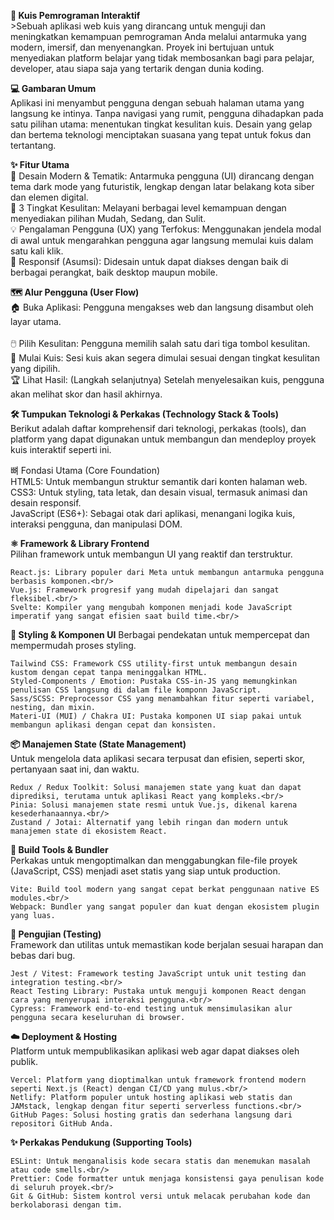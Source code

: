 **🚀 Kuis Pemrograman Interaktif**<br/>
       >Sebuah aplikasi web kuis yang dirancang untuk menguji dan meningkatkan kemampuan pemrograman Anda melalui antarmuka yang modern, imersif, dan menyenangkan. Proyek             ini bertujuan untuk menyediakan platform belajar yang tidak membosankan bagi para pelajar, developer, atau siapa saja yang tertarik dengan dunia koding.
 

**💻 Gambaran Umum**<br/>
        Aplikasi ini menyambut pengguna dengan sebuah halaman utama yang langsung ke intinya. Tanpa navigasi yang rumit, pengguna dihadapkan pada satu pilihan utama:                 menentukan tingkat kesulitan kuis. Desain yang gelap dan bertema teknologi menciptakan suasana yang tepat untuk fokus dan tertantang.


**✨ Fitur Utama**<br/>
        🎨 Desain Modern & Tematik: Antarmuka pengguna (UI) dirancang dengan tema dark mode yang futuristik, lengkap dengan latar belakang kota siber dan elemen digital.<br/>
        🎯 3 Tingkat Kesulitan: Melayani berbagai level kemampuan dengan menyediakan pilihan Mudah, Sedang, dan Sulit.<br/>
        💡 Pengalaman Pengguna (UX) yang Terfokus: Menggunakan jendela modal di awal untuk mengarahkan pengguna agar langsung memulai kuis dalam satu kali klik.<br/>
        📱 Responsif (Asumsi): Didesain untuk dapat diakses dengan baik di berbagai perangkat, baik desktop maupun mobile.

  
**🗺️ Alur Pengguna (User Flow)**<br/>
        🏠 Buka Aplikasi: Pengguna mengakses web dan langsung disambut oleh layar utama.<br/>    
        🖱️ Pilih Kesulitan: Pengguna memilih salah satu dari tiga tombol kesulitan.<br/>
        🧠 Mulai Kuis: Sesi kuis akan segera dimulai sesuai dengan tingkat kesulitan yang dipilih.<br/>
        🏆 Lihat Hasil: (Langkah selanjutnya) Setelah menyelesaikan kuis, pengguna akan melihat skor dan hasil akhirnya.


**🛠️ Tumpukan Teknologi & Perkakas (Technology Stack & Tools)**<br/>
Berikut adalah daftar komprehensif dari teknologi, perkakas (tools), dan platform yang dapat digunakan untuk membangun dan mendeploy proyek kuis interaktif seperti ini.<br/>

뼈 Fondasi Utama (Core Foundation)<br/>
    HTML5: Untuk membangun struktur semantik dari konten halaman web.<br/>
    CSS3: Untuk styling, tata letak, dan desain visual, termasuk animasi dan desain responsif.<br/>
    JavaScript (ES6+): Sebagai otak dari aplikasi, menangani logika kuis, interaksi pengguna, dan manipulasi DOM.

    
**⚛️ Framework & Library Frontend**<br/>
    Pilihan framework untuk membangun UI yang reaktif dan terstruktur.<br/>

    React.js: Library populer dari Meta untuk membangun antarmuka pengguna berbasis komponen.<br/>
    Vue.js: Framework progresif yang mudah dipelajari dan sangat fleksibel.<br/>
    Svelte: Kompiler yang mengubah komponen menjadi kode JavaScript imperatif yang sangat efisien saat build time.<br/>


**🎨 Styling & Komponen UI**
    Berbagai pendekatan untuk mempercepat dan mempermudah proses styling.
    
    Tailwind CSS: Framework CSS utility-first untuk membangun desain kustom dengan cepat tanpa meninggalkan HTML.
    Styled-Components / Emotion: Pustaka CSS-in-JS yang memungkinkan penulisan CSS langsung di dalam file komponn JavaScript.
    Sass/SCSS: Preprocessor CSS yang menambahkan fitur seperti variabel, nesting, dan mixin.
    Materi-UI (MUI) / Chakra UI: Pustaka komponen UI siap pakai untuk membangun aplikasi dengan cepat dan konsisten.


**📦 Manajemen State (State Management)**<br/>
    Untuk mengelola data aplikasi secara terpusat dan efisien, seperti skor, pertanyaan saat ini, dan waktu.<br/>

    Redux / Redux Toolkit: Solusi manajemen state yang kuat dan dapat diprediksi, terutama untuk aplikasi React yang kompleks.<br/>
    Pinia: Solusi manajemen state resmi untuk Vue.js, dikenal karena kesederhanaannya.<br/>
    Zustand / Jotai: Alternatif yang lebih ringan dan modern untuk manajemen state di ekosistem React.


**🚀 Build Tools & Bundler**<br/>
    Perkakas untuk mengoptimalkan dan menggabungkan file-file proyek (JavaScript, CSS) menjadi aset statis yang siap untuk production.<br/>

    Vite: Build tool modern yang sangat cepat berkat penggunaan native ES modules.<br/>
    Webpack: Bundler yang sangat populer dan kuat dengan ekosistem plugin yang luas.


**🧪 Pengujian (Testing)**<br/>
    Framework dan utilitas untuk memastikan kode berjalan sesuai harapan dan bebas dari bug.<br/>

    Jest / Vitest: Framework testing JavaScript untuk unit testing dan integration testing.<br/>
    React Testing Library: Pustaka untuk menguji komponen React dengan cara yang menyerupai interaksi pengguna.<br/>
    Cypress: Framework end-to-end testing untuk mensimulasikan alur pengguna secara keseluruhan di browser.


**☁️ Deployment & Hosting**<br/>
    Platform untuk mempublikasikan aplikasi web agar dapat diakses oleh publik.<br/>

    Vercel: Platform yang dioptimalkan untuk framework frontend modern seperti Next.js (React) dengan CI/CD yang mulus.<br/>
    Netlify: Platform populer untuk hosting aplikasi web statis dan JAMstack, lengkap dengan fitur seperti serverless functions.<br/>
    GitHub Pages: Solusi hosting gratis dan sederhana langsung dari repositori GitHub Anda.


**✨ Perkakas Pendukung (Supporting Tools)**<br/>

    ESLint: Untuk menganalisis kode secara statis dan menemukan masalah atau code smells.<br/>
    Prettier: Code formatter untuk menjaga konsistensi gaya penulisan kode di seluruh proyek.<br/>
    Git & GitHub: Sistem kontrol versi untuk melacak perubahan kode dan berkolaborasi dengan tim.
